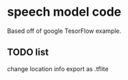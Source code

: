 # speech model code
Based off of google TesorFlow example.
## TODO list
change location info
export as .tflite
